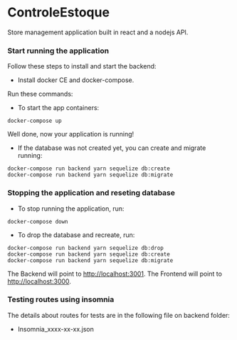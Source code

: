 # ControleEstoque

Store management application built in react and a nodejs API.

### Start running the application

Follow these steps to install and start the backend:
* Install docker CE and docker-compose.

Run these commands:

* To start the app containers:
```
docker-compose up
```
Well done, now your application is running!

* If the database was not created yet, you can create and migrate running:
```
docker-compose run backend yarn sequelize db:create
docker-compose run backend yarn sequelize db:migrate
```

### Stopping the application and reseting database

* To stop running the application, run:
```
docker-compose down
```
* To drop the database and recreate, run:
```
docker-compose run backend yarn sequelize db:drop
docker-compose run backend yarn sequelize db:create
docker-compose run backend yarn sequelize db:migrate
```

The Backend will point to [http://localhost:3001](http://localhost:3001).
The Frontend will point to [http://localhost:3000](http://localhost:3000).

### Testing routes using insomnia

The details about routes for tests are in the following file on backend folder:
* Insomnia_xxxx-xx-xx.json

